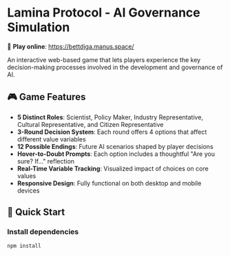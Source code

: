 # Lamina Protocol - AI Governance Simulation  
🔗 **Play online**: https://bettdjga.manus.space/

An interactive web-based game that lets players experience the key decision-making processes involved in the development and governance of AI.

## 🎮 Game Features

- **5 Distinct Roles**: Scientist, Policy Maker, Industry Representative, Cultural Representative, and Citizen Representative
- **3-Round Decision System**: Each round offers 4 options that affect different value variables
- **12 Possible Endings**: Future AI scenarios shaped by player decisions
- **Hover-to-Doubt Prompts**: Each option includes a thoughtful "Are you sure? If..." reflection
- **Real-Time Variable Tracking**: Visualized impact of choices on core values
- **Responsive Design**: Fully functional on both desktop and mobile devices

## 🚀 Quick Start

### Install dependencies
```bash
npm install
